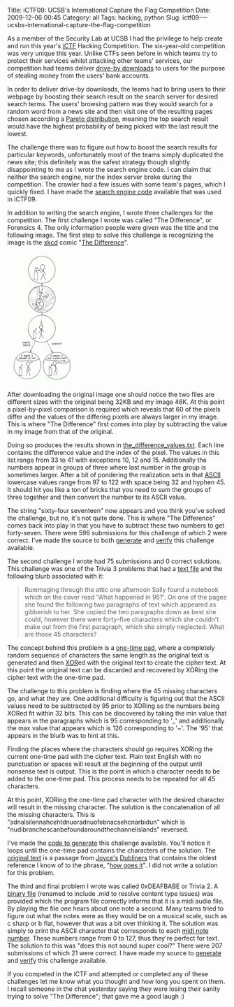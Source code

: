 Title: iCTF09: UCSB's International Capture the Flag Competition
Date: 2009-12-06 00:45
Category: all
Tags: hacking, python
Slug: ictf09-–-ucsbs-international-capture-the-flag-competition

As a member of the Security Lab at UCSB I had the privilege to help create and
run this year's [iCTF][] Hacking Competition. The six-year-old competition was
very unique this year. Unlike CTFs seen before in which teams try to protect
their services whilst attacking other teams' services, our competition had
teams deliver [drive-by downloads][] to users for the purpose of stealing money
from the users' bank accounts.

In order to deliver drive-by downloads, the teams had to bring users to their
webpage by boosting their search result on the search server for desired search
terms. The users' browsing pattern was they would search for a random word from
a news site and then visit one of the resulting pages chosen according a
[Pareto distribution][], meaning the top search result would have the highest
probability of being picked with the last result the lowest.

The challenge there was to figure out how to boost the search results for
particular keywords, unfortunately most of the teams simply duplicated the news
site; this definitely was the safest strategy though slightly disappointing to
me as I wrote the search engine code. I can claim that neither the search
engine, nor the index server broke during the competition. The crawler had a
few issues with some team's pages, which I quickly fixed. I have made the
[search engine code][] available that was used in iCTF09.

In addition to writing the search engine, I wrote three challenges for the
competition. The first challenge I wrote was called "The Difference", or
Forensics 4. The only information people were given was the title and the
following image. The first step to solve this challenge is recognizing the
image is the [xkcd][] comic "[The Difference][]".

[![The Difference][1]](/images/2009/12/the_difference.png)

After downloading the original image one should notice
the two files are different sizes with the original being 32KB and my image
46K. At this point a pixel-by-pixel comparison is required which reveals that
60 of the pixels differ and the values of the differing pixels are always
larger in my image. This is where "The Difference" first comes into play by
subtracting the value in my image from that of the original.

Doing so produces the results shown in [the_difference_values.txt][]. Each
line contains the difference value and the index of the pixel. The values in
this list range from 33 to 41 with exceptions 10, 12 and 15. Additionally the
numbers appear in groups of three where last number in the group is sometimes
larger. After a bit of pondering the realization sets in that [ASCII][]
lowercase values range from 97 to 122 with space being 32 and hyphen 45. It
should hit you like a ton of bricks that you need to sum the groups of three
together and then convert the number to its ASCII value.

The string "sixty-four seventeen" now appears and you think you've solved the
challenge, but no, it's not quite done. This is where "The Difference" comes
back into play in that you have to subtract these two numbers to get
forty-seven. There were 596 submissions for this challenge of which 2 were
correct. I've made the source to both [generate][] and [verify][] this
challenge available.

The second challenge I wrote had 75 submissions and 0 correct solutions. This
challenge was one of the Trivia 3 problems that had a [text file][] and the
following blurb associated with it:

> Rummaging through the attic one afternoon Sally found a notebook which on the
> cover read 'What happened in 95?'. On one of the pages she found the
> following two paragraphs of text which appeared as gibberish to her. She
> copied the two paragraphs down as best she could, however there were
> forty-five characters which she couldn't make out from the first paragraph,
> which she simply neglected. What are those 45 characters?

The concept behind this problem is a [one-time pad][], where a completely
random sequence of characters the same length as the original text is generated
and then [XOR][]ed with the original text to create the cipher text. At this
point the original text can be discarded and recovered by XORing the cipher
text with the one-time pad.

The challenge to this problem is finding where the 45 missing characters go,
and what they are. One additional difficulty is figuring out that the ASCII
values need to be subtracted by 95 prior to XORing so the numbers being XORed
fit within 32 bits. This can be discovered by taking the min value that appears
in the paragraphs which is 95 corresponding to '\_' and additionally the max
value that appears which is 126 corresponding to '~'. The '95' that appears in
the blurb was to hint at this.

Finding the places where the characters should go requires XORing the current
one-time pad with the cipher text. Plain text English with no punctuation or
spaces will result at the beginning of the output until nonsense text is
output. This is the point in which a character needs to be added to the
one-time pad. This process needs to be repeated for all 45 characters.

At this point, XORing the one-time pad character with the desired character
will result in the missing character. The solution is the concatenation of all
the missing characters. This is "sdnalsilennahcehtdnuoradnuofebnacsehcnarbidun"
which is "nudibranchescanbefoundaroundthechannelislands" reversed.

I've made the [code to generate][] this challenge available. You'll notice it
loops until the one-time pad contains the characters of the solution. The
[original text][] is a passage from [Joyce's][] [Dubliners][] that contains the
oldest reference I know of to the phrase, "[how goes it][]". I did not write a
solution for this problem.

The third and final problem I wrote was called 0xDEAFBABE or Trivia 2. A
[binary file][] (renamed to include .mid to resolve content type issues) was
provided which the program file correctly informs that it is a midi audio file.
By playing the file one hears about one note a second. Many teams tried to
figure out what the notes were as they would be on a musical scale, such as c
sharp or b flat, however that was a bit over thinking it. The solution was
simply to print the ASCII character that corresponds to each [midi note
number][]. These numbers range from 0 to 127, thus they're perfect for text.
The solution to this was "does this not sound super cool?" There were 207
submissions of which 21 were correct. I have made my source to [generate][2]
and [verify][3] this challenge available.

If you competed in the iCTF and attempted or completed any of these challenges
let me know what you thought and how long you spent on them. I recall someone
in the chat yesterday saying they were losing their sanity trying to solve "The
Difference"; that gave me a good laugh :)

  [iCTF]: http://ictf.cs.ucsb.edu/
  [drive-by downloads]: http://en.wikipedia.org/wiki/Drive-by_download
  [Pareto distribution]: http://en.wikipedia.org/wiki/Pareto_distribution
  [search engine code]: http://cs.ucsb.edu/~bboe/public/ictf09/search_engine.tar.gz
  [xkcd]: http://xkcd.com/
  [The Difference]: http://xkcd.com/242/
  [1]: /images/2009/12/the_difference-159x300.png "The Difference"
  [the_difference_values.txt]: http://cs.ucsb.edu/~bboe/public/ictf09/the_difference_values.txt
  [ASCII]: http://en.wikipedia.org/wiki/ASCII
  [generate]: http://cs.ucsb.edu/~bboe/public/ictf09/the_difference_maker.py
  [verify]: http://cs.ucsb.edu/~bboe/public/ictf09/the_difference_checker.py
  [text file]: http://cs.ucsb.edu/~bboe/public/ictf09/theparagraphs.txt
  [one-time pad]: http://en.wikipedia.org/wiki/One-time_pad
  [XOR]: http://en.wikipedia.org/wiki/Exclusive_or
  [code to generate]: http://cs.ucsb.edu/~bboe/public/ictf09/otp_creator.py
  [original text]: http://cs.ucsb.edu/~bboe/public/ictf09/otp_text.txt
  [Joyce's]: http://en.wikipedia.org/wiki/James_Joyce
  [Dubliners]: http://en.wikipedia.org/wiki/Dubliners
  [how goes it]: http://www.urbandictionary.com/define.php?term=how+goes+it
  [binary file]: http://cs.ucsb.edu/~bboe/public/ictf09/0xDEAFBABE.mid
  [midi note number]: http://www.midi.org/techspecs/midimessages.php
  [2]: http://cs.ucsb.edu/~bboe/public/ictf09/midi_generation.py
  [3]: http://cs.ucsb.edu/~bboe/public/ictf09/midi_checker.py
